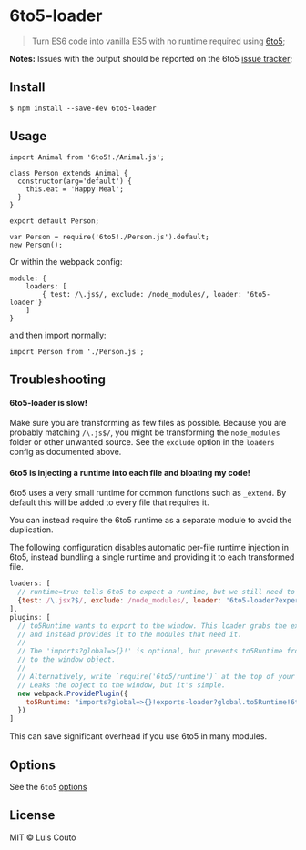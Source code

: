 # 6to5-loader

> Turn ES6 code into vanilla ES5 with no runtime required using [6to5](https://github.com/sebmck/6to5);

__Notes:__ Issues with the output should be reported on the 6to5 [issue tracker](https://github.com/sebmck/6to5/issues);

## Install

```
$ npm install --save-dev 6to5-loader
```

## Usage

```
import Animal from '6to5!./Animal.js';

class Person extends Animal {
  constructor(arg='default') {
    this.eat = 'Happy Meal';
  }
}

export default Person;
```

```
var Person = require('6to5!./Person.js').default;
new Person();
```

Or within the webpack config:

```
module: {
    loaders: [
        { test: /\.js$/, exclude: /node_modules/, loader: '6to5-loader'}
    ]
}
```

and then import normally:

```
import Person from './Person.js';
```

## Troubleshooting

#### 6to5-loader is slow!

Make sure you are transforming as few files as possible. Because you are probably 
matching `/\.js$/`, you might be transforming the `node_modules` folder or other unwanted
source. See the `exclude` option in the `loaders` config as documented above.

#### 6to5 is injecting a runtime into each file and bloating my code!

6to5 uses a very small runtime for common functions such as `_extend`. By default
this will be added to every file that requires it.

You can instead require the 6to5 runtime as a separate module to avoid the duplication.

The following configuration disables automatic per-file runtime injection in 6to5, instead
bundling a single runtime and providing it to each transformed file.

```javascript
loaders: [
  // runtime=true tells 6to5 to expect a runtime, but we still need to bundle it.
  {test: /\.jsx?$/, exclude: /node_modules/, loader: '6to5-loader?experimental=true&runtime=true'}
],
plugins: [
  // to5Runtime wants to export to the window. This loader grabs the export
  // and instead provides it to the modules that need it.
  // 
  // The 'imports?global=>{}!' is optional, but prevents to5Runtime from leaking
  // to the window object.
  // 
  // Alternatively, write `require('6to5/runtime')` at the top of your entry point.
  // Leaks the object to the window, but it's simple.
  new webpack.ProvidePlugin({
    to5Runtime: "imports?global=>{}!exports-loader?global.to5Runtime!6to5/runtime"
  })
]
```

This can save significant overhead if you use 6to5 in many modules.

## Options

See the `6to5` [options](https://6to5.github.io/usage.html#options)

## License

MIT © Luis Couto
